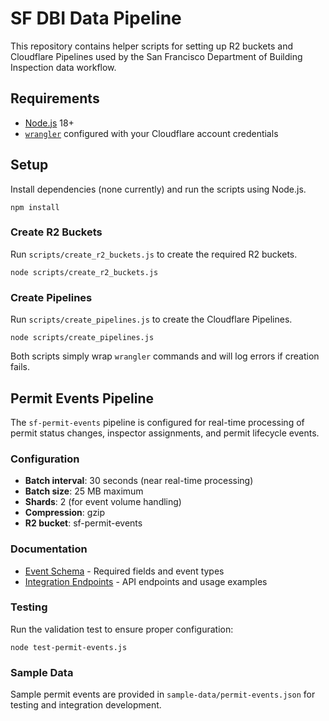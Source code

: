 # SF DBI Data Pipeline

This repository contains helper scripts for setting up R2 buckets and Cloudflare Pipelines used by the San Francisco Department of Building Inspection data workflow.

## Requirements
- [Node.js](https://nodejs.org) 18+
- [`wrangler`](https://developers.cloudflare.com/workers/wrangler/) configured with your Cloudflare account credentials

## Setup
Install dependencies (none currently) and run the scripts using Node.js.

```
npm install
```

### Create R2 Buckets
Run `scripts/create_r2_buckets.js` to create the required R2 buckets.

```
node scripts/create_r2_buckets.js
```

### Create Pipelines
Run `scripts/create_pipelines.js` to create the Cloudflare Pipelines.

```
node scripts/create_pipelines.js
```

Both scripts simply wrap `wrangler` commands and will log errors if creation fails.

## Permit Events Pipeline

The `sf-permit-events` pipeline is configured for real-time processing of permit status changes, inspector assignments, and permit lifecycle events.

### Configuration
- **Batch interval**: 30 seconds (near real-time processing)
- **Batch size**: 25 MB maximum
- **Shards**: 2 (for event volume handling)
- **Compression**: gzip
- **R2 bucket**: sf-permit-events

### Documentation
- [Event Schema](./docs/permit-events-schema.md) - Required fields and event types
- [Integration Endpoints](./docs/integration-endpoints.md) - API endpoints and usage examples

### Testing
Run the validation test to ensure proper configuration:

```
node test-permit-events.js
```

### Sample Data
Sample permit events are provided in `sample-data/permit-events.json` for testing and integration development.

